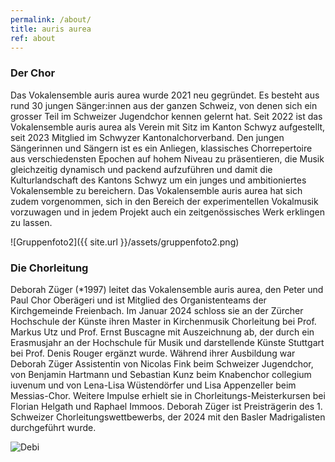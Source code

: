 ```yaml
---
permalink: /about/
title: auris aurea
ref: about
---
```


### Der Chor
Das Vokalensemble auris aurea wurde 2021 neu gegründet. Es besteht aus rund 30 jungen Sänger:innen aus der ganzen Schweiz, von denen sich ein grosser Teil im Schweizer Jugendchor kennen gelernt hat. Seit 2022 ist das Vokalensemble auris aurea als Verein mit Sitz im Kanton Schwyz aufgestellt, seit 2023 Mitglied im Schwyzer Kantonalchorverband. Den jungen Sängerinnen und Sängern ist es ein Anliegen, klassisches Chorrepertoire aus verschiedensten Epochen auf hohem Niveau zu präsentieren, die Musik gleichzeitig dynamisch und packend aufzuführen und damit die Kulturlandschaft des Kantons Schwyz um ein junges und ambitioniertes Vokalensemble zu bereichern. Das Vokalensemble auris aurea hat sich zudem vorgenommen, sich in den Bereich der experimentellen Vokalmusik vorzuwagen und in jedem Projekt auch ein zeitgenössisches Werk erklingen zu lassen.

![Gruppenfoto2]({{ site.url }}/assets/gruppenfoto2.png)

<!--
### Le choeur
Créé en 2021, l’ensemble vocal auris aurea, se compose de 30 jeunes chanteur.euse.s originaires de toute la Suisse, dont une grande partie s'est rencontrée au Chœur Suisse des Jeunes. Depuis 2022, auris aurea a établi son siège dans le canton de Schwyz. L’ensemble vocal a à cœur de présenter un répertoire choral classique de haut niveau, issu d’époques les plus diverses et d'interpréter cette musique de manière à la fois dynamique et captivante, enrichissant ainsi le paysage culturel du canton de Schwyz. L'ensemble vocal auris aurea a également l'intention de s'aventurer dans le domaine de la musique vocale expérimentale et d’interpréter une œuvre contemporaine lors de chaque projet.
-->

### Die Chorleitung

Deborah Züger (*1997) leitet das Vokalensemble auris aurea, den Peter und Paul Chor Oberägeri und ist Mitglied des Organistenteams der Kirchgemeinde Freienbach.
Im Januar 2024 schloss sie an der Zürcher Hochschule der Künste ihren Master in Kirchenmusik Chorleitung bei Prof. Markus Utz und Prof. Ernst Buscagne mit Auszeichnung ab, der durch ein Erasmusjahr an der Hochschule für Musik und darstellende Künste Stuttgart bei Prof. Denis Rouger ergänzt wurde.
Während ihrer Ausbildung war Deborah Züger Assistentin von Nicolas Fink beim Schweizer Jugendchor, von Benjamin Hartmann und Sebastian Kunz beim Knabenchor collegium iuvenum und von Lena-Lisa Wüstendörfer und Lisa Appenzeller beim Messias-Chor. Weitere Impulse erhielt sie in Chorleitungs-Meisterkursen bei Florian Helgath und Raphael Immoos.
Deborah Züger ist Preisträgerin des 1. Schweizer Chorleitungswettbewerbs, der 2024 mit den Basler Madrigalisten durchgeführt wurde.

![Debi](/assets/debi.jpeg)

<!--
### La direction
Deborah Züger (*1997) a grandi à Pfäffikon (SZ) et a fait sa scolarité au collège d’Einsiedeln. Actuellement en classe de master à la Haute Ecole d’Arts de Zurich (ZHdK), elle se forme en direction chorale et en musique d’église auprès de Markus Utz et d’Ernst Buscagne. Elle est de plus assistante de direction au Chœur Suisse des Jeunes, dirige le Peter und Paul Chor Oberägeri, le chœur d’enfants et de jeunes de la cathédrale de Constance, l’ensemble vocal auris aurea et fait partie de l’équipe d’organistes de la paroisse de Freienbach. 

En 2021, à l’issue de son Bachelor à la ZHdK commencé en 2017, Deborah Züger a poursuivi ses études de direction chorale en faisant un Erasmus à la Haute Ecole de Musique et d’Arts visuels de Stuttgart dans la classe de Prof. Denis Rouger. Au cours de sa formation, elle a également occupé des postes d’assistante auprès de Lena-Lisa Wüstendörfer et de Lisa Appenzeller pour le chœur Messias de Zurich (2017-2019) ainsi qu’en 2021 à la maitrise de garçons collegium iuvenum Stuttgart, dirigée par Benjamin Hartmann et Sebastian Kunz.
-->